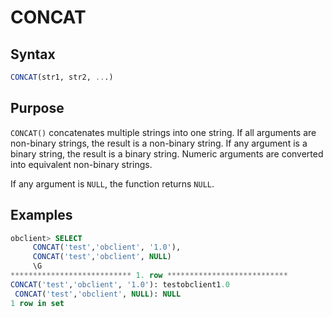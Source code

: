 # CONCAT

## Syntax

```sql
CONCAT(str1, str2, ...)
```

## Purpose

`CONCAT()` concatenates multiple strings into one string. If all arguments are non-binary strings, the result is a non-binary string. If any argument is a binary string, the result is a binary string. Numeric arguments are converted into equivalent non-binary strings.

If any argument is `NULL`, the function returns `NULL`.

## Examples

```sql
obclient> SELECT
     CONCAT('test','obclient', '1.0'),
     CONCAT('test','obclient', NULL)
     \G
*************************** 1. row ***************************
CONCAT('test','obclient', '1.0'): testobclient1.0
 CONCAT('test','obclient', NULL): NULL
1 row in set
```
